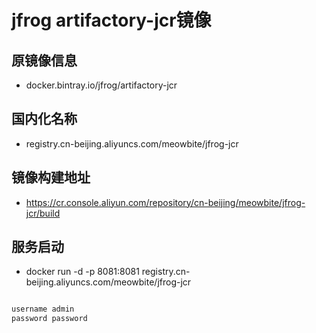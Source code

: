 ## 

# jfrog artifactory-jcr镜像

## 原镜像信息

- docker.bintray.io/jfrog/artifactory-jcr


## 国内化名称

- registry.cn-beijing.aliyuncs.com/meowbite/jfrog-jcr


## 镜像构建地址

- https://cr.console.aliyun.com/repository/cn-beijing/meowbite/jfrog-jcr/build

## 服务启动

- docker run -d -p 8081:8081 registry.cn-beijing.aliyuncs.com/meowbite/jfrog-jcr

```bash

username admin
password password

```




